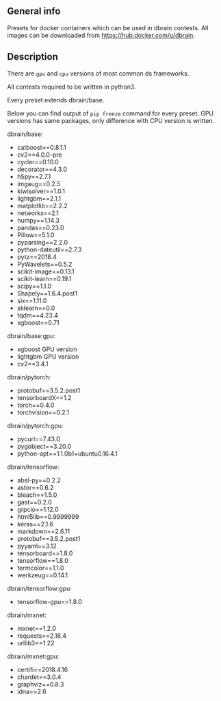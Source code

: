 ## General info
Presets for docker containers which can be used in dbrain contests.
All images can be downloaded from https://hub.docker.com/u/dbrain.
## Description
There are `gpu` and `cpu` versions of most common ds frameworks.

All contests required to be written in python3.

Every preset extends dbrain/base.

Below you can find output of `pip freeze` command for every preset. GPU versions has same packages, only difference with CPU version is written.

dbrain/base:
  * catboost==0.8.1.1
  * cv2==4.0.0-pre
  * cycler==0.10.0
  * decorator==4.3.0
  * h5py==2.7.1
  * imgaug==0.2.5
  * kiwisolver==1.0.1
  * lightgbm==2.1.1
  * matplotlib==2.2.2
  * networkx==2.1
  * numpy==1.14.3
  * pandas==0.23.0
  * Pillow==5.1.0
  * pyparsing==2.2.0
  * python-dateutil==2.7.3
  * pytz==2018.4
  * PyWavelets==0.5.2
  * scikit-image==0.13.1
  * scikit-learn==0.19.1
  * scipy==1.1.0
  * Shapely==1.6.4.post1
  * six==1.11.0
  * sklearn==0.0
  * tqdm==4.23.4
  * xgboost==0.71

dbrain/base:gpu:
  * xgboost GPU version
  * lightgbm GPU version
  * cv2==3.4.1

dbrain/pytorch:
  * protobuf==3.5.2.post1
  * tensorboardX==1.2
  * torch==0.4.0
  * torchvision==0.2.1

dbrain/pytorch:gpu:
  * pycurl==7.43.0
  * pygobject==3.20.0
  * python-apt==1.1.0b1+ubuntu0.16.4.1

dbrain/tensorflow:
  * absl-py==0.2.2
  * astor==0.6.2
  * bleach==1.5.0
  * gast==0.2.0
  * grpcio==1.12.0
  * html5lib==0.9999999
  * keras==2.1.6
  * markdown==2.6.11
  * protobuf==3.5.2.post1
  * pyyaml==3.12
  * tensorboard==1.8.0
  * tensorflow==1.8.0
  * termcolor==1.1.0
  * werkzeug==0.14.1

dbrain/tensorflow:gpu:
  * tensorflow-gpu==1.8.0

dbrain/mxnet:
  * mxnet==1.2.0
  * requests==2.18.4
  * urllib3==1.22

dbrain/mxnet:gpu:
  * certifi==2018.4.16
  * chardet==3.0.4
  * graphviz==0.8.3
  * idna==2.6

